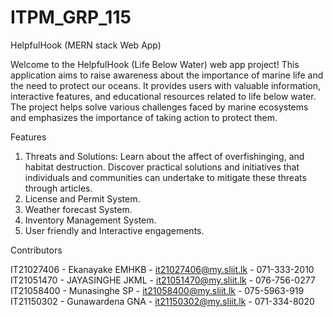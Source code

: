 # ITPM_GRP_115

HelpfulHook (MERN stack Web App)

Welcome to the HelpfulHook (Life Below Water) web app project! This application aims to raise awareness about the importance of marine life and the need to protect our oceans. It provides users with valuable information, interactive features, and educational resources related to life below water.
The project helps solve various challenges faced by marine ecosystems and emphasizes the importance of taking action to protect them.

Features

   1. Threats and Solutions: Learn about the affect of overfishinging, and habitat destruction. Discover practical solutions and initiatives that individuals and communities can undertake to mitigate these threats through articles.
   2. License and Permit System.
   3. Weather forecast System.
   4. Inventory Management System.
   5. User friendly and Interactive engagements.


Contributors

IT21027406 - Ekanayake EMHKB - it21027406@my.sliit.lk - 071-333-2010
IT21051470 - JAYASINGHE JKML - it21051470@my.sliit.lk - 076-756-0277
IT21058400 - Munasinghe SP -  it21058400@my.sliit.lk - 075-5963-919
IT21150302 - Gunawardena GNA - it21150302@my.sliit.lk - 071-334-8020

